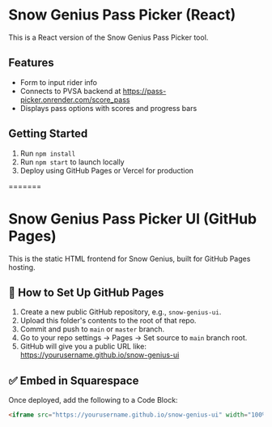 
# Snow Genius Pass Picker (React)

This is a React version of the Snow Genius Pass Picker tool.

## Features

- Form to input rider info
- Connects to PVSA backend at https://pass-picker.onrender.com/score_pass
- Displays pass options with scores and progress bars

## Getting Started

1. Run `npm install`
2. Run `npm start` to launch locally
3. Deploy using GitHub Pages or Vercel for production

=======
# Snow Genius Pass Picker UI (GitHub Pages)

This is the static HTML frontend for Snow Genius, built for GitHub Pages hosting.

## 🚀 How to Set Up GitHub Pages

1. Create a new public GitHub repository, e.g., `snow-genius-ui`.
2. Upload this folder's contents to the root of that repo.
3. Commit and push to `main` or `master` branch.
4. Go to your repo settings → Pages → Set source to `main` branch root.
5. GitHub will give you a public URL like:
   https://yourusername.github.io/snow-genius-ui

## ✅ Embed in Squarespace

Once deployed, add the following to a Code Block:

```html
<iframe src="https://yourusername.github.io/snow-genius-ui" width="100%" height="900" style="border:none;"></iframe>
```

